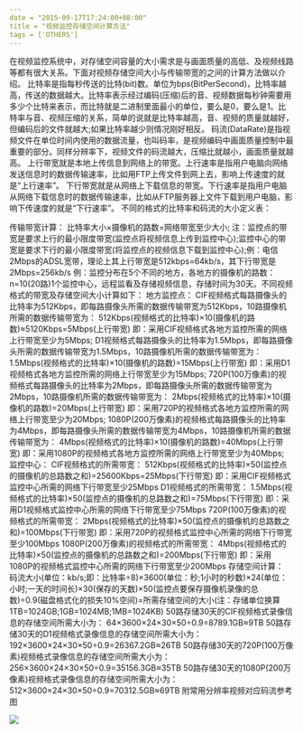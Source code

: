 ```yaml
---
date = "2015-09-17T17:24:00+08:00"
title = "视频监控存储空间计算方法"
tags = ['OTHERS']
---
```


在视频监控系统中，对存储空间容量的大小需求是与画面质量的高低、及视频线路等都有很大关系。下面对视频存储空间大小与传输带宽的之间的计算方法做以介绍。
    比特率是指每秒传送的比特(bit)数。单位为bps(BitPerSecond)，比特率越高，传送的数据越大。比特率表示经过编码(压缩)后的音、视频数据每秒钟需要用多少个比特来表示，而比特就是二进制里面最小的单位，要么是0，要么是1。比特率与音、视频压缩的关系，简单的说就是比特率越高，音、视频的质量就越好，但编码后的文件就越大;如果比特率越少则情况刚好相反。
    码流(DataRate)是指视频文件在单位时间内使用的数据流量，也叫码率，是视频编码中画面质量控制中最重要的部分。同样分辨率下，视频文件的码流越大，压缩比就越小，画面质量就越高。
    上行带宽就是本地上传信息到网络上的带宽。上行速率是指用户电脑向网络发送信息时的数据传输速率，比如用FTP上传文件到网上去，影响上传速度的就是“上行速率”。
    下行带宽就是从网络上下载信息的带宽。下行速率是指用户电脑从网络下载信息时的数据传输速率，比如从FTP服务器上文件下载到用户电脑，影响下传速度的就是“下行速率”。
    不同的格式的比特率和码流的大小定义表：

传输带宽计算：
    比特率大小×摄像机的路数=网络带宽至少大小;
    注：监控点的带宽是要求上行的最小限度带宽(监控点将视频信息上传到监控中心);监控中心的带宽是要求下行的最小限度带宽(将监控点的视频信息下载到监控中心);例：电信2Mbps的ADSL宽带，理论上其上行带宽是512kbps=64kb/s，其下行带宽是2Mbps=256kb/s
    例：监控分布在5个不同的地方，各地方的摄像机的路数：n=10(20路)1个监控中心，远程监看及存储视频信息，存储时间为30天。不同视频格式的带宽及存储空间大小计算如下：
地方监控点：
    CIF视频格式每路摄像头的比特率为512Kbps，即每路摄像头所需的数据传输带宽为512Kbps，10路摄像机所需的数据传输带宽为：
    512Kbps(视频格式的比特率)×10(摄像机的路数)≈5120Kbps=5Mbps(上行带宽)
    即：采用CIF视频格式各地方监控所需的网络上行带宽至少为5Mbps;
    D1视频格式每路摄像头的比特率为1.5Mbps，即每路摄像头所需的数据传输带宽为1.5Mbps，10路摄像机所需的数据传输带宽为：
    1.5Mbps(视频格式的比特率)×10(摄像机的路数)=15Mbps(上行带宽)
    即：采用D1视频格式各地方监控所需的网络上行带宽至少为15Mbps;
    720P(100万像素)的视频格式每路摄像头的比特率为2Mbps，即每路摄像头所需的数据传输带宽为2Mbps，10路摄像机所需的数据传输带宽为：
    2Mbps(视频格式的比特率)×10(摄像机的路数)=20Mbps(上行带宽)
    即：采用720P的视频格式各地方监控所需的网络上行带宽至少为20Mbps;
    1080P(200万像素)的视频格式每路摄像头的比特率为4Mbps，即每路摄像头所需的数据传输带宽为4Mbps，10路摄像机所需的数据传输带宽为：
    4Mbps(视频格式的比特率)×10(摄像机的路数)=40Mbps(上行带宽)
    即：采用1080P的视频格式各地方监控所需的网络上行带宽至少为40Mbps;
监控中心：
    CIF视频格式的所需带宽：
    512Kbps(视频格式的比特率)×50(监控点的摄像机的总路数之和)=25600Kbps=25Mbps(下行带宽)
    即：采用CIF视频格式监控中心所需的网络下行带宽至少25Mbps
    D1视频格式的所需带宽：
    1.5Mbps(视频格式的比特率)×50(监控点的摄像机的总路数之和)=75Mbps(下行带宽)
    即：采用D1视频格式监控中心所需的网络下行带宽至少75Mbps
    720P(100万像素)的视频格式的所需带宽：
    2Mbps(视频格式的比特率)×50(监控点的摄像机的总路数之和)=100Mbps(下行带宽)
    即：采用720P的视频格式监控中心所需的网络下行带宽至少100Mbps
    1080P(200万像素)的视频格式的所需带宽：
    4Mbps(视频格式的比特率)×50(监控点的摄像机的总路数之和)=200Mbps(下行带宽)
    即：采用1080P的视频格式监控中心所需的网络下行带宽至少200Mbps
    存储空间计算：
    码流大小(单位：kb/s;即：比特率÷8)×3600(单位：秒;1小时的秒数)×24(单位：小时;一天的时间长)×30(保存的天数)×50(监控点要保存摄像机录像的总数)÷0.9(磁盘格式化的损失10%空间)=所需存储空间的大小(注：存储单位换算1TB=1024GB;1GB=1024MB;1MB=1024KB)
    50路存储30天的CIF视频格式录像信息的存储空间所需大小为：
    64×3600×24×30×50÷0.9=8789.1GB≈9TB
    50路存储30天的D1视频格式录像信息的存储空间所需大小为：
    192×3600×24×30×50÷0.9=26367.2GB≈26TB
    50路存储30天的720P(100万像素)视频格式录像信息的存储空间所需大小为：
    256×3600×24×30×50÷0.9=35156.3GB≈35TB
    50路存储30天的1080P(200万像素)视频格式录像信息的存储空间所需大小为：
    512×3600×24×30×50÷0.9=70312.5GB≈69TB
    附常用分辨率视频对应码流参考图
   
![](~/常见码率.jpg)
 
